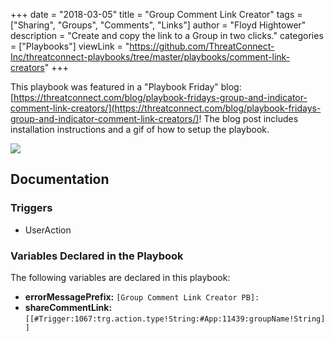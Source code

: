 +++
date = "2018-03-05"
title = "Group Comment Link Creator"
tags = ["Sharing", "Groups", "Comments", "Links"]
author = "Floyd Hightower"
description = "Create and copy the link to a Group in two clicks."
categories = ["Playbooks"]
viewLink = "https://github.com/ThreatConnect-Inc/threatconnect-playbooks/tree/master/playbooks/comment-link-creators"
+++

This playbook was featured in a "Playbook Friday" blog: [https://threatconnect.com/blog/playbook-fridays-group-and-indicator-comment-link-creators/](https://threatconnect.com/blog/playbook-fridays-group-and-indicator-comment-link-creators/)! The blog post includes installation instructions and a gif of how to setup the playbook.

![](/post/playbooks/images/group-comment-link-creator.png)

## Documentation

### Triggers

- UserAction

### Variables Declared in the Playbook

The following variables are declared in this playbook:

- **errorMessagePrefix:** `[Group Comment Link Creator PB]:`
- **shareCommentLink:** `[[#Trigger:1067:trg.action.type!String:#App:11439:groupName!String]]`